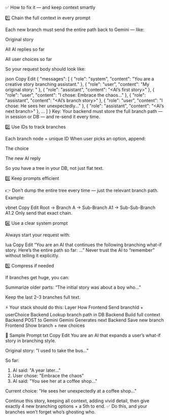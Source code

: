 ✅ How to fix it — and keep context smartly

1️⃣ Chain the full context in every prompt

Each new branch must send the entire path back to Gemini — like:

Original story

All AI replies so far

All user choices so far

So your request body should look like:

json
Copy
Edit
{
  "messages": [
    { "role": "system", "content": "You are a creative story branching assistant." },
    { "role": "user", "content": "My original story: <USER STORY>" },
    { "role": "assistant", "content": "<AI’s first story>" },
    { "role": "user", "content": "I chose: Embrace the chaos..." },
    { "role": "assistant", "content": "<AI’s branch story>" },
    { "role": "user", "content": "I chose: He sees her unexpectedly..." },
    { "role": "assistant", "content": "<AI’s next branch>" },
    ...
  ]
}
Key:
Your backend must store the full branch path — in session or DB     — and re-send it every time.

2️⃣ Use IDs to track branches

Each branch node = unique ID
When user picks an option, append:

The choice

The new AI reply

So you have a tree in your DB, not just flat text.

3️⃣ Keep prompts efficient

👉 Don’t dump the entire tree every time — just the relevant branch path.
Example:

vbnet
Copy
Edit
Root → Branch A → Sub-Branch A1 → Sub-Sub-Branch A1.2
Only send that exact chain.

4️⃣ Use a clear system prompt

Always start your request with:

lua
Copy
Edit
“You are an AI that continues the following branching what-if story. Here’s the entire path so far: ...”
Never trust the AI to “remember” without telling it explicitly.

5️⃣ Compress if needed

If branches get huge, you can:

Summarize older parts: “The initial story was about a boy who…”

Keep the last 2–3 branches full text.

⚡ Your stack should do this:
Layer	How
Frontend	Send branchId + userChoice
Backend	Lookup branch path in DB
Backend	Build full context
Backend	POST to Gemini
Gemini	Generates next
Backend	Save new branch
Frontend	Show branch + new choices

🧩 Sample Prompt
txt
Copy
Edit
You are an AI that expands a user’s what-if story in branching style.

Original story:
"I used to take the bus..."

So far:
1. AI said: "A year later..."
2. User chose: "Embrace the chaos"
3. AI said: "You see her at a coffee shop..."

Current choice: "He sees her unexpectedly at a coffee shop..."

Continue this story, keeping all context, adding vivid detail, then give exactly 4 new branching options + a 5th to end.
✅ Do this, and your branches won’t forget who’s ghosting who.